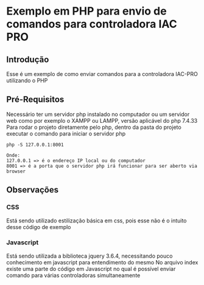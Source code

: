 # Exemplo em PHP para envio de comandos para controladora IAC PRO
## **Introdução**
Esse é um exemplo de como enviar comandos para a controladora IAC-PRO utilizando o PHP
## Pré-Requisitos
Necessário ter um servidor php instalado no computador ou um servidor web como por exemplo o XAMPP ou LAMPP, versão aplicável do php 7.4.33
Para rodar o projeto diretamente pelo php, dentro da pasta do projeto executar o comando para iniciar o servidor php
```
php -S 127.0.0.1:8001
```
```
Onde:
127.0.0.1 => é o endereço IP local ou do computador
8001 => é a porta que o servidor php irá funcionar para ser aberto via browser
```
## Observações
### CSS
Está sendo utilizado estilização básica em css, pois esse não é o intuito desse código de exemplo
### Javascript
Está sendo utilizada a biblioteca jquery 3.6.4, necessitando pouco conhecimento em javascript para entendimento do mesmo
No arquivo index existe uma parte do código em Javascript no qual é possível enviar comando para várias controladoras simultaneamente